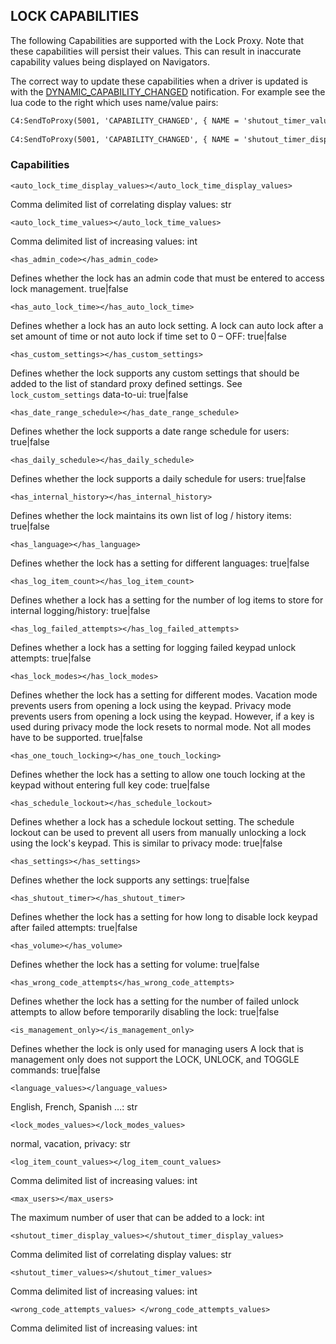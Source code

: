 ## LOCK CAPABILITIES


The following Capabilities are supported with the Lock Proxy. Note that these capabilities will persist their values. This can result in inaccurate capability values being displayed on Navigators. 

The correct way to update these capabilities when a driver is updated is with the [DYNAMIC\_CAPABILITY\_CHANGED][1] notification. For example see the lua code to the right which uses name/value pairs:


```xml
C4:SendToProxy(5001, 'CAPABILITY_CHANGED', { NAME = 'shutout_timer_values', VALUE = '10, 30' } , 'NOTIFY')
 
C4:SendToProxy(5001, 'CAPABILITY_CHANGED', { NAME = 'shutout_timer_display_values', VALUE = '10s, 30s' }, 'NOTIFY') 
```


### Capabilities

`<auto_lock_time_display_values></auto_lock_time_display_values>`

Comma delimited list of correlating display values: str


`<auto_lock_time_values></auto_lock_time_values>`

 Comma delimited list of increasing values: int


`<has_admin_code></has_admin_code>`

Defines whether the lock has an admin code that must be entered to access lock management.  true|false 


`<has_auto_lock_time></has_auto_lock_time>`

Defines whether a lock has an auto lock setting. A lock can auto lock after a set amount of time or not auto lock if time set to 0 – OFF: true|false


`<has_custom_settings></has_custom_settings>`

Defines whether the lock supports any custom settings that should be added to the list of standard proxy defined settings. See `lock_custom_settings` data-to-ui:  true|false 


`<has_date_range_schedule></has_date_range_schedule>`

Defines whether the lock supports a date range schedule for users:  true|false 


`<has_daily_schedule></has_daily_schedule>`

Defines whether the lock supports a daily schedule for users:  true|false 


`<has_internal_history></has_internal_history>`

Defines whether the lock maintains its own list of log / history items:  true|false
 

`<has_language></has_language>`

Defines whether the lock has a setting for different languages:  true|false
 

`<has_log_item_count></has_log_item_count>`

Defines whether a lock has a setting for the number of log items to store for internal logging/history:  true|false
 

`<has_log_failed_attempts></has_log_failed_attempts>`

Defines whether a lock has a setting for logging failed keypad unlock attempts:  true|false
 

`<has_lock_modes></has_lock_modes>`

Defines whether the lock has a setting for different modes. Vacation mode prevents users from opening a lock using the keypad. Privacy mode prevents users from opening a lock using the keypad. However, if a key is used during privacy mode the lock resets to normal mode. Not all modes have to be supported.  true|false 


`<has_one_touch_locking></has_one_touch_locking>`

Defines whether the lock has a setting to allow one touch locking at the keypad without entering full key code:  true|false
 

`<has_schedule_lockout></has_schedule_lockout>`

Defines whether a lock has a schedule lockout setting. The schedule lockout can be used to prevent all users from manually unlocking a lock using the lock's keypad. This is similar to privacy mode:  true|false
 

`<has_settings></has_settings>`

Defines whether the lock supports any settings:  true|false 


`<has_shutout_timer></has_shutout_timer>`

Defines whether the lock has a setting for how long to disable lock keypad after failed attempts:  true|false 


`<has_volume></has_volume>`

Defines whether the lock has a setting for volume:  true|false 


`<has_wrong_code_attempts</has_wrong_code_attempts>`

Defines whether the lock has a setting for the number of failed unlock attempts to allow before temporarily disabling the lock: true|false 


`<is_management_only></is_management_only>`

Defines whether the lock is only used for managing users A lock that is management only does not support the LOCK, UNLOCK, and TOGGLE commands:  true|false 


`<language_values></language_values>`

English, French, Spanish …:  str


`<lock_modes_values></lock_modes_values>`

normal, vacation, privacy: str


`<log_item_count_values></log_item_count_values>`

Comma delimited list of increasing values: int 


`<max_users></max_users>`

The maximum number of user that can be added to a lock: int


`<shutout_timer_display_values></shutout_timer_display_values>`

 Comma delimited list of correlating display values: str


`<shutout_timer_values></shutout_timer_values>`

Comma delimited list of increasing values: int


`<wrong_code_attempts_values> </wrong_code_attempts_values>`

 Comma delimited list of increasing values: int


[1]:	https://control4.github.io/docs-driverworks-proxyprotocol/#dynamic-capability-changed